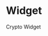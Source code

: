 # Widget
Crypto Widget
<script type="text/javascript" src="https://files.coinmarketcap.com/static/widget/coinMarquee.js"></script>
<div id="coinmarketcap-widget-marquee" coins="1,1027,825" currency="USD" theme="light" transparent="false" show-symbol-logo="true"></div>
